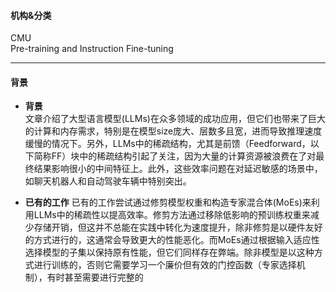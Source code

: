 #### 机构&分类
CMU  
Pre-training and Instruction Fine-tuning
  
---

#### 背景
- **背景**       
    文章介绍了大型语言模型(LLMs)在众多领域的成功应用，但它们也带来了巨大的计算和内存需求，特别是在模型size庞大、层数多且宽，进而导致推理速度缓慢的情况下。另外，LLMs中的稀疏结构，尤其是前馈（Feedforward，以下简称FF）块中的稀疏结构引起了关注，因为大量的计算资源被浪费在了对最终结果影响很小的中间特征上。此外，这些效率问题在对延迟敏感的场景中，如聊天机器人和自动驾驶车辆中特别突出。

- **已有的工作**
    已有的工作尝试通过修剪模型权重和构造专家混合体(MoEs)来利用LLMs中的稀疏性以提高效率。修剪方法通过移除低影响的预训练权重来减少存储开销，但这并不总能在实践中转化为速度提升，除非修剪是以硬件友好的方式进行的，这通常会导致更大的性能恶化。而MoEs通过根据输入适应性选择模型的子集以保持原有性能，但它们同样存在弊端。除非模型是以这种方式进行训练的，否则它需要学习一个廉价但有效的门控函数（专家选择机制），有时甚至需要进行完整的